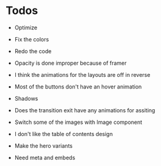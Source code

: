 # Todos

- Optimize
- Fix the colors
- Redo the code
- Opacity is done improper because of framer
- I think the animations for the layouts are off in reverse
- Most of the buttons don't have an hover animation
- Shadows
- Does the transition exit have any animations for assiting
- Switch some of the images with Image component
- I don't like the table of contents design
- Make the hero variants

- Need meta and embeds